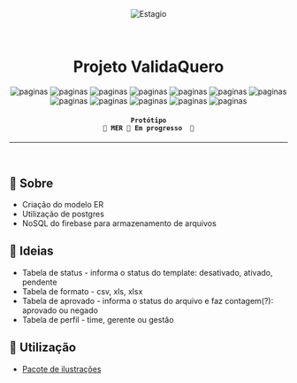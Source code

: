 <div align="center" id="top"> 
  <img src="https://firebasestorage.googleapis.com/v0/b/vxfontes.appspot.com/o/pics%20projects%2Fvalidaquero%2FvalidaQuero.png?alt=media&token=a22a195b-e266-4eb5-b30c-5db30954c5a3" alt="Estagio" />

  &#xa0;
</div>

<h1 align="center">
	Projeto ValidaQuero
</h1>

<p align="center">
  <img alt="paginas" src="https://img.shields.io/badge/tabela_de_usuario-finalizado-green">
  <img alt="paginas" src="https://img.shields.io/badge/tabela_de_perfil-finalizado-green">
  <img alt="paginas" src="https://img.shields.io/badge/tabela_de_template-pendente-red">
  <img alt="paginas" src="https://img.shields.io/badge/tabela_de_status-finalizado-green">
  <img alt="paginas" src="https://img.shields.io/badge/tabela_de_arquivos-pendente-red">
  <img alt="paginas" src="https://img.shields.io/badge/tabela_de_formato-finalizado-green">
  <img alt="paginas" src="https://img.shields.io/badge/tabela_de_aprovado-pendente-red">
  <img alt="paginas" src="https://img.shields.io/badge/fixando_status-pendente-red">
  <img alt="paginas" src="https://img.shields.io/badge/fixando_perfil-pendente-red">
  <img alt="paginas" src="https://img.shields.io/badge/fixando_formato-pendente-red">
  <img alt="paginas" src="https://img.shields.io/badge/fixando_aprovado-pendente-red">
  <img alt="paginas" src="https://img.shields.io/badge/populando_tabela-pendente-red">
</p>

<!-- Status -->

<h4 align="center"> 
	
	Protótipo
	🚧 MER 🚀 Em progresso  🚧
</h4> 

<hr>

<br>

## :dart: Sobre ##

- Criação do modelo ER 
- Utilização de postgres
- NoSQL do firebase para armazenamento de arquivos

## 💫 Ideias ##
- Tabela de status - informa o status do template: desativado, ativado, pendente
- Tabela de formato - csv, xls, xlsx
- Tabela de aprovado - informa o status do arquivo e faz contagem(?): aprovado ou negado
- Tabela de perfil - time, gerente ou gestão

## :rocket: Utilização ##

- [Pacote de ilustrações](https://www.drawkit.com/illustrations/product-project-managers-illustrations)
